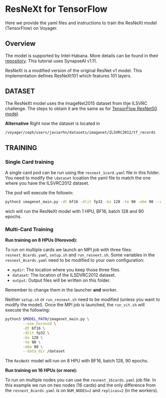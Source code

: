 # ResNeXt for TensorFlow
Here we provide the yaml files and instructions to train the ResNeXt model (TensorFlow) on Voyager.


## Overview

The model is supported by Intel-Habana. More details can be found in their [repository](https://github.com/HabanaAI/Model-References/tree/1.11.0/TensorFlow/computer_vision/Resnets/ResNeXt). This tutorial uses SynapseAI v1.11.

ResNeXt is a modified version of the original ResNet v1 model. This implementation defines ResNeXt101 which features 101 layers.







## DATASET

The ResNeXt model uses the ImageNet2015 dataset from thje ILSVRC challenge. The steps to obtain it are the same as for [TensorFlow ResNet50 model](/TensorFlow/computer_vision/Resnets/resnet_keras).

**Alternative**
Right now the dataset is located in
```bash
/voyager/ceph/users/javierhn/datasets/imagenet/ILSVRC2012/tf_records
```



## TRAINING

### Single Card training
A single card pod can be run using the `resnext_1card.yaml` file in this folder. You need to modify the `\dataset` lcoation the yaml file to match the one where you have the ILSVRC2012 dataset.

The pod will execute the followin:
```bash
python3 imagenet_main.py -dt bf16 -dlit fp32 -bs 128 -te 90 -ebe 90 --data_dir /dataset
```
wich will run the ResNeXt model with 1 HPU, BF16, batch 128 and 90 epochs.


### Multi-Card Training

**Run training on 8 HPUs (Horovod):**

To run on multiple cards we launch an MPI job with three files: `resnext_8cards.yaml`, `setup.sh` and `run_resnext.sh`. Some variables in the `resnext_8cards.yaml` need to be modified to your own configuration:
- `mydir`: The location where you keep those three files.
- `dataset`: The location of the ILSDVRC2012 dataset.
- `output`: Output files will be written on this folder.  

Remember to change them in the launcher **and** worker.

Neither `setup.sh` or `run_resnext.sh` need to be modified (unless you want to modify the model). Once the MPI job is launched, the `run_vit.sh` will execute the following:
```bash
python3 $MODEL_PATH/imagenet_main.py \
        --use_horovod \
        -dt bf16 \
        -dlit fp32 \
        -bs 128 \
        -te 90 \
        -ebe 90 \
        --data_dir /dataset
```
The `ResNeXt` model will run on 8 HPU with BF16, batch 128, 90 epochs.

**Run training on 16 HPUs (or more):**

To run on multiple nodes you can use the `resnext_16cards.yaml` job file. In this example we run on two nodes (16 cards) and the only difference from the `resnext_8cards.yaml` is on `NUM_NODES=2` and `replicas=2` (in the workers).



